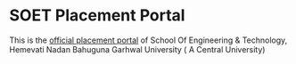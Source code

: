 # SOET Placement Portal
This is the [official placement portal](https://online.hnbgu.ac.in/soet_pc) of School Of Engineering & Technology, Hemevati Nadan Bahuguna Garhwal University ( A Central University)
## 
